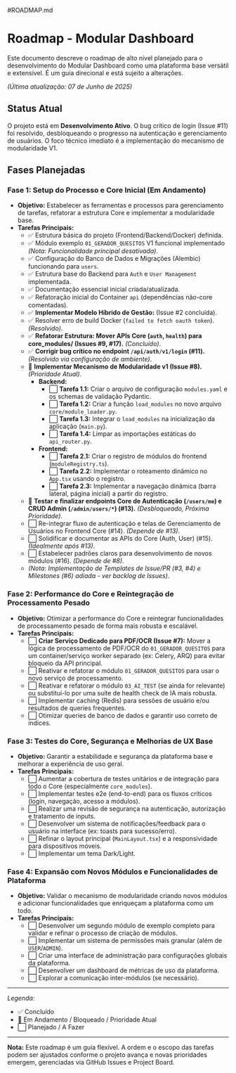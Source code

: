 #ROADMAP.md
# Roadmap - Modular Dashboard

Este documento descreve o roadmap de alto nível planejado para o desenvolvimento do Modular Dashboard como uma plataforma base versátil e extensível. É um guia direcional e está sujeito a alterações.

*(Última atualização: 07 de Junho de 2025)*

## Status Atual

O projeto está em **Desenvolvimento Ativo**. O bug crítico de login (Issue #11) foi resolvido, desbloqueando o progresso na autenticação e gerenciamento de usuários. O foco técnico imediato é a implementação do mecanismo de modularidade V1.

## Fases Planejadas

### Fase 1: Setup do Processo e Core Inicial (Em Andamento)

* **Objetivo:** Estabelecer as ferramentas e processos para gerenciamento de tarefas, refatorar a estrutura Core e implementar a modularidade base.
* **Tarefas Principais:**
  * ✅ Estrutura básica do projeto (Frontend/Backend/Docker) definida.
  * ✅ Módulo exemplo `01_GERADOR_QUESITOS` V1 funcional implementado *(Nota: Funcionalidade principal desativada)*.
  * ✅ Configuração do Banco de Dados e Migrações (Alembic) funcionando para `users`.
  * ✅ Estrutura base do Backend para `Auth` e `User Management` implementada.
  * ✅ Documentação essencial inicial criada/atualizada.
  * ✅ Refatoração inicial do Container `api` (dependências não-core comentadas).
  * ✅ **Implementar Modelo Híbrido de Gestão:** (Issue #2 concluída).
  * ✅ Resolver erro de build Docker (`failed to fetch oauth token`). *(Resolvido)*.
  * ✅ **Refatorar Estrutura: Mover APIs Core (`auth`, `health`) para core_modules/ (Issues #9, #17).** *(Concluído)*.
  * ✅ **Corrigir bug crítico no endpoint `/api/auth/v1/login` (#11).** *(Resolvido via configuração de ambiente)*.
  * 🚧 **Implementar Mecanismo de Modularidade v1 (Issue #8).** *(Prioridade Atual)*.
    * **Backend:**
      * ⬜ **Tarefa 1.1:** Criar o arquivo de configuração `modules.yaml` e os schemas de validação Pydantic.
      * ⬜ **Tarefa 1.2:** Criar a função `load_modules` no novo arquivo `core/module_loader.py`.
      * ⬜ **Tarefa 1.3:** Integrar o `load_modules` na inicialização da aplicação (`main.py`).
      * ⬜ **Tarefa 1.4:** Limpar as importações estáticas do `api_router.py`.
    * **Frontend:**
      * ⬜ **Tarefa 2.1:** Criar o registro de módulos do frontend (`moduleRegistry.ts`).
      * ⬜ **Tarefa 2.2:** Implementar o roteamento dinâmico no `App.tsx` usando o registro.
      * ⬜ **Tarefa 2.3:** Implementar a navegação dinâmica (barra lateral, página inicial) a partir do registro.
  * 🚧 **Testar e finalizar endpoints Core de Autenticação (`/users/me`) e CRUD Admin (`/admin/users/*`) (#13).** *(Desbloqueado, Próxima Prioridade)*.
  * ⬜ Re-integrar fluxo de autenticação e telas de Gerenciamento de Usuários no Frontend Core (#14). *(Depende de #13)*.
  * ⬜ Solidificar e documentar as APIs do Core (Auth, User) (#15). *(Idealmente após #13)*.
  * ⬜ Estabelecer padrões claros para desenvolvimento de novos módulos (#16). *(Depende de #8)*.
  * *(Nota: Implementação de Templates de Issue/PR (#3, #4) e Milestones (#6) adiada - ver backlog de Issues)*.

### Fase 2: Performance do Core e Reintegração de Processamento Pesado

* **Objetivo:** Otimizar a performance do Core e reintegrar funcionalidades de processamento pesado de forma mais robusta e escalável.
* **Tarefas Principais:**
  * ⬜ **Criar Serviço Dedicado para PDF/OCR (Issue #7):** Mover a lógica de processamento de PDF/OCR do `01_GERADOR_QUESITOS` para um container/serviço worker separado (ex: Celery, ARQ) para evitar bloqueio da API principal.
  * ⬜ Reativar e refatorar o módulo `01_GERADOR_QUESITOS` para usar o novo serviço de processamento.
  * ⬜ Reativar e refatorar o módulo `03_AI_TEST` (se ainda for relevante) ou substituí-lo por uma suíte de health check de IA mais robusta.
  * ⬜ Implementar caching (Redis) para sessões de usuário e/ou resultados de queries frequentes.
  * ⬜ Otimizar queries de banco de dados e garantir uso correto de índices.

### Fase 3: Testes do Core, Segurança e Melhorias de UX Base

* **Objetivo:** Garantir a estabilidade e segurança da plataforma base e melhorar a experiência de uso geral.
* **Tarefas Principais:**
  * ⬜ Aumentar a cobertura de testes unitários e de integração para todo o Core (especialmente `core_modules`).
  * ⬜ Implementar testes e2e (end-to-end) para os fluxos críticos (login, navegação, acesso a módulos).
  * ⬜ Realizar uma revisão de segurança na autenticação, autorização e tratamento de inputs.
  * ⬜ Desenvolver um sistema de notificações/feedback para o usuário na interface (ex: toasts para sucesso/erro).
  * ⬜ Refinar o layout principal (`MainLayout.tsx`) e a responsividade para dispositivos móveis.
  * ⬜ Implementar um tema Dark/Light.

### Fase 4: Expansão com Novos Módulos e Funcionalidades de Plataforma

* **Objetivo:** Validar o mecanismo de modularidade criando novos módulos e adicionar funcionalidades que enriqueçam a plataforma como um todo.
* **Tarefas Principais:**
  * ⬜ Desenvolver um segundo módulo de exemplo completo para validar e refinar o processo de criação de módulos.
  * ⬜ Implementar um sistema de permissões mais granular (além de `USER`/`ADMIN`).
  * ⬜ Criar uma interface de administração para configurações globais da plataforma.
  * ⬜ Desenvolver um dashboard de métricas de uso da plataforma.
  * ⬜ Explorar a comunicação inter-módulos (se necessário).

---
*Legenda:*
* ✅ Concluído
* 🚧 Em Andamento / Bloqueado / Prioridade Atual
* ⬜ Planejado / A Fazer
---

**Nota:** Este roadmap é um guia flexível. A ordem e o escopo das tarefas podem ser ajustados conforme o projeto avança e novas prioridades emergem, gerenciadas via GitHub Issues e Project Board.
